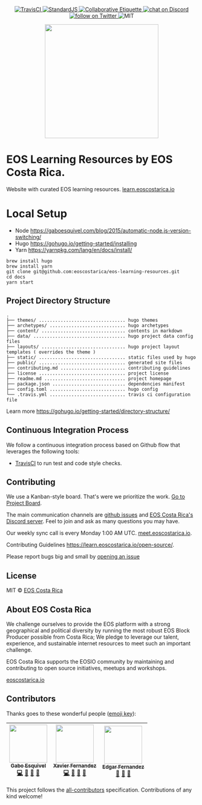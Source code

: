 <p align="center">
	<a href="https://travis-ci.org/eoscostarica/eos-learning-resources">
		<img src="https://travis-ci.org/eoscostarica/eos-learning-resources.svg?branch=master" alt="TravisCI">
	</a>
	<a href="http://standardjs.com">
		<img src="https://img.shields.io/badge/code%20style-standard-brightgreen.svg" alt="StandardJS">
	</a>
	<a href="https://git.io/col">
		<img src="https://img.shields.io/badge/%E2%9C%93-collaborative_etiquette-brightgreen.svg" alt="Collaborative Etiquette">
	</a>
	<a href="https://discord.gg/bBpQHym">
		<img src="https://img.shields.io/discord/447118387118735380.svg?logo=discord" alt="chat on Discord">
	</a>
	<a href="https://twitter.com/intent/follow?screen_name=eoscostarica">
		<img src="https://img.shields.io/twitter/follow/eoscostarica.svg?style=social&logo=twitter" alt="follow on Twitter">
	</a>
	<img src="https://img.shields.io/dub/l/vibe-d.svg" alt="MIT">
</p>

<p align="center">
	<a href="https://eoscostarica.io">
		<img src="https://cdn.rawgit.com/eoscostarica/assets/574d20a6/logos/eoscolors-transparent.png" width="300">
	</a>
</p>

# EOS Learning Resources by EOS Costa Rica.

Website with curated EOS learning resources.  [learn.eoscostarica.io](https://learn.eoscostarica.io)

# Local Setup

- Node https://gaboesquivel.com/blog/2015/automatic-node.js-version-switching/
- Hugo https://gohugo.io/getting-started/installing
- Yarn https://yarnpkg.com/lang/en/docs/install/

```
brew install hugo
brew install yarn
git clone git@github.com:eoscostarica/eos-learning-resources.git
cd docs
yarn start
```

## Project Directory Structure

```
.
├── themes/ ................................ hugo themes
├── archetypes/ ............................ hugo archetypes
├── content/ ............................... contents in markdown
├── data/ .................................. hugo project data config files
├── layouts/ ............................... hugo project layout templates ( overrides the theme )
├── static/ ................................ static files used by hugo
├── public/ ................................ generated site files
├── contributing.md ........................ contributing guidelines
├── license ................................ project license
├── readme.md .............................. project homepage
├── package.json ........................... dependencies manifest
├── config.toml ............................ hugo config
└── .travis.yml ............................ travis ci configuration file
```

Learn more https://gohugo.io/getting-started/directory-structure/

## Continuous Integration Process

We follow a continuous integration process based on Github flow that leverages the following tools:

- [TravisCI](https://travis-ci.org/) to run test and code style checks.

## Contributing

We use a Kanban-style board. That's were we prioritize the work. [Go to Project Board](https://github.com/eoscostarica/eos-learn/projects/1).

The main communication channels are [github issues](https://github.com/eoscostarica/eos-learn/issues) and [EOS Costa Rica's Discord server](https://eoscostarica.io/discord). Feel to join and ask as many questions you may have.

Our weekly sync call is every Monday 1:00 AM UTC. [meet.eoscostarica.io](https:/meet.eoscostarica.io).

Contributing Guidelines https://learn.eoscostarica.io/open-source/.

Please report bugs big and small by [opening an issue](https://github.com/eoscostarica/eos-learn/issues)

## License

MIT © [EOS Costa Rica](https://eoscostarica.io)  

## About EOS Costa Rica

We challenge ourselves to provide the EOS platform with a strong geographical and political diversity by running the most robust EOS Block Producer possible from Costa Rica; We pledge to leverage our talent, experience, and sustainable internet resources to meet such an important challenge.

EOS Costa Rica supports the EOSIO community by maintaining and contributing to open source initiatives, meetups and workshops.

[eoscostarica.io](https://eoscostarica.io)

## Contributors

Thanks goes to these wonderful people ([emoji key](https://github.com/kentcdodds/all-contributors#emoji-key)):

<!-- ALL-CONTRIBUTORS-LIST:START - Do not remove or modify this section -->
<!-- prettier-ignore -->
| [<img src="https://avatars0.githubusercontent.com/u/391270?v=4" width="100px;"/><br /><sub><b>Gabo Esquivel</b></sub>](https://gaboesquivel.com)<br />[💻](https://github.com/eoscostarica/eos-learn/commits?author=gaboesquivel "Code") [👀](#review-gaboesquivel "Reviewed Pull Requests") [📝](#blog-gaboesquivel "Blogposts") [📢](#talk-gaboesquivel "Talks") | [<img src="https://avatars0.githubusercontent.com/u/5632966?v=4" width="100px;"/><br /><sub><b>Xavier Fernandez</b></sub>](https://eoscostarica.io)<br />[💻](https://github.com/eoscostarica/eos-learn/commits?author=xavier506 "Code") [👀](#review-xavier506 "Reviewed Pull Requests") [📝](#blog-xavier506 "Blogposts") [📢](#talk-xavier506 "Talks") | [<img src="https://avatars2.githubusercontent.com/u/40245170?v=4" width="100px;"/><br /><sub><b>Edgar Fernandez</b></sub>](http://www.eoscostarica.io)<br />[👀](#review-edgar-eoscostarica "Reviewed Pull Requests") [📝](#blog-edgar-eoscostarica "Blogposts") [📢](#talk-edgar-eoscostarica "Talks") |
| :---: | :---: | :---: |
<!-- ALL-CONTRIBUTORS-LIST:END -->

This project follows the [all-contributors](https://github.com/kentcdodds/all-contributors) specification. Contributions of any kind welcome!